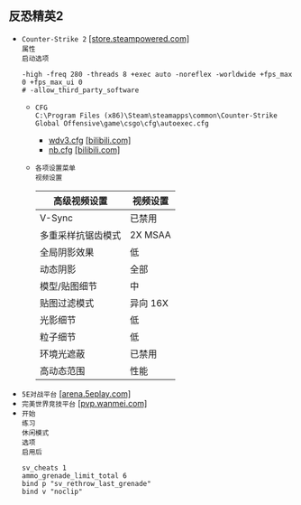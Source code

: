 ## 反恐精英2
* `Counter-Strike 2` [[store.steampowered.com]](https://store.steampowered.com/app/730/CounterStrike_2/)  
`属性`  
`启动选项`
  ```
  -high -freq 280 -threads 8 +exec auto -noreflex -worldwide +fps_max 0 +fps_max_ui 0
  # -allow_third_party_software
  ```
  * `CFG`  
`C:\Program Files (x86)\Steam\steamapps\common\Counter-Strike Global Offensive\game\csgo\cfg\autoexec.cfg`
    * [wdv3.cfg](/windows/games/cs-2/wdv3.cfg) [[bilibili.com]](https://www.bilibili.com/video/BV18H4y137QZ/?vd_source=85eeb932842b5b15ade257caaa4a9ba8)
    * [nb.cfg](/windows/games/cs-2/nb.cfg) [[bilibili.com]](https://www.bilibili.com/video/BV1vt421K77g/?vd_source=85eeb932842b5b15ade257caaa4a9ba8)
  * `各项设置菜单`  
`视频设置`

    高级视频设置|视频设置
    -|-
    V-Sync|已禁用
    多重采样抗锯齿模式|2X MSAA
    全局阴影效果|低
    动态阴影|全部
    模型/贴图细节|中
    贴图过滤模式|异向 16X
    光影细节|低
    粒子细节|低
    环境光遮蔽|已禁用
    高动态范围|性能
* `5E对战平台` [[arena.5eplay.com]](https://arena.5eplay.com/download)
* `完美世界竞技平台` [[pvp.wanmei.com]](https://pvp.wanmei.com/)
* `开始`  
`练习`  
`休闲模式`  
`选项`  
`启用后`
  ```
  sv_cheats 1
  ammo_grenade_limit_total 6
  bind p "sv_rethrow_last_grenade"
  bind v "noclip"
  ```